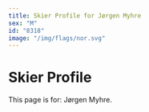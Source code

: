 ```yaml
---
title: Skier Profile for Jørgen Myhre
sex: "M"
id: "8318"
image: "/img/flags/nor.svg" 
---
```


# Skier Profile

This page is for: Jørgen Myhre.
    
